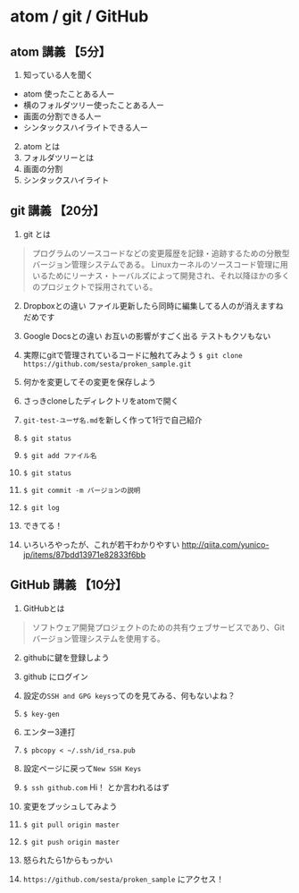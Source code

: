 # atom / git / GitHub

## atom 講義 【5分】
1. 知っている人を聞く
  * atom 使ったことある人ー
  * 横のフォルダツリー使ったことある人ー
  * 画面の分割できる人ー
  * シンタックスハイライトできる人ー

2. atom とは
3. フォルダツリーとは
4. 画面の分割
5. シンタックスハイライト


## git 講義 【20分】
1. git とは
> プログラムのソースコードなどの変更履歴を記録・追跡するための分散型バージョン管理システムである。
> Linuxカーネルのソースコード管理に用いるためにリーナス・トーバルズによって開発され、それ以降ほかの多くのプロジェクトで採用されている。

2. Dropboxとの違い
  ファイル更新したら同時に編集してる人のが消えますね
    だめです

3. Google Docsとの違い
  お互いの影響がすごく出る
    テストもクソもない

4. 実際にgitで管理されているコードに触れてみよう
`$ git clone https://github.com/sesta/proken_sample.git`

5. 何かを変更してその変更を保存しよう
  1. さっきcloneしたディレクトリをatomで開く
  2. `git-test-ユーザ名.md`を新しく作って1行で自己紹介
  3. `$ git status`
  4. `$ git add ファイル名`
  5. `$ git status`
  6. `$ git commit -m バージョンの説明`
  7. `$ git log`
  8. できてる！

6. いろいろやったが、これが若干わかりやすい
http://qiita.com/yunico-jp/items/87bdd13971e82833f6bb


## GitHub 講義 【10分】
1. GitHubとは
> ソフトウェア開発プロジェクトのための共有ウェブサービスであり、Gitバージョン管理システムを使用する。

2. githubに鍵を登録しよう
  1. github にログイン
  2. 設定の`SSH and GPG keys`ってのを見てみる、何もないよね？
  3. `$ key-gen`
  4. エンター3連打
  5. `$ pbcopy < ~/.ssh/id_rsa.pub`
  6. 設定ページに戻って`New SSH Keys`
  7. `$ ssh github.com`
    Hi！ とか言われるはず

3. 変更をプッシュしてみよう
  1. `$ git pull origin master`
  2. `$ git push origin master`
  3. 怒られたら1からもっかい
  4. `https://github.com/sesta/proken_sample` にアクセス！
